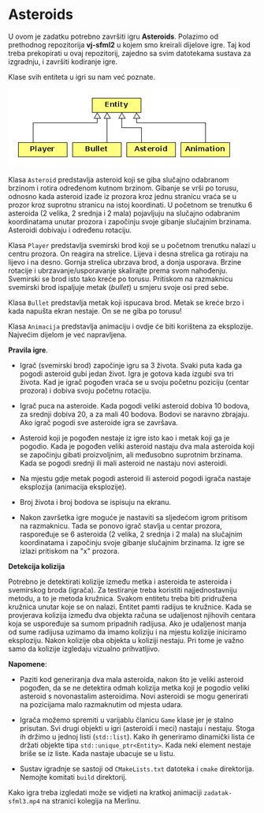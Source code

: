# Asteroids

U ovom je zadatku  potrebno završiti igru **Asteroids**. Polazimo od 
prethodnog repozitorija **vj-sfml2** u kojem smo kreirali dijelove igre.
Taj kod treba prekopirati u ovaj repozitorij, zajedno sa svim datotekama 
sustava za izgradnju, i završiti kodiranje igre.


Klase svih entiteta u igri su nam već poznate.

![klase](doc/class.png)

Klasa `Asteroid` predstavlja asteroid koji se giba slučajno odabranom brzinom i rotira 
određenom kutnom brzinom. Gibanje se vrši po torusu, odnosno kada asteroid izađe iz prozora 
kroz jednu stranicu vraća se u prozor kroz suprotnu stranicu na istoj koordinati. 
U početnom se trenutku 6 asteroida (2 velika, 2 srednja i 2 mala) pojavljuju na slučajno 
odabranim koordinatama unutar prozora i započinju svoje gibanje slučajnim brzinama. 
Asteroidi dobivaju i određenu rotaciju.

Klasa `Player` predstavlja svemirski brod koji se u početnom trenutku nalazi u centru prozora.
On reagira na strelice. Lijeva i desna strelica ga rotiraju na lijevo i na desno. Gornja strelica 
ubrzava brod, a donja usporava. Brzine rotacije i ubrzavanje/usporavanje skalirajte prema svom
nahođenju. Svemirski se brod isto tako kreće po torusu. Pritiskom na razmaknicu svemirski brod 
ispaljuje metak (_bullet_) u smjeru svoje osi pred sebe.

Klasa `Bullet` predstavlja metak koji ispucava brod. Metak se kreće brzo i kada napušta ekran 
nestaje. On se ne giba po torusu!

Klasa `Animacija` predstavlja animaciju i ovdje će biti korištena za eksplozije. Najvećim dijelom je 
već napravljena. 




**Pravila igre**. 

- Igrač (svemirski brod) započinje igru sa 3 života. Svaki puta kada ga pogodi asteroid gubi jedan život. Igra je gotova 
  kada izgubi sva tri života. Kad je igrač pogođen vraća se u svoju početnu poziciju (centar prozora) i dobiva svoju
  početnu rotaciju. 

- Igrač puca na asteroide. Kada pogodi veliki asteroid dobiva 10 bodova, za srednji dobiva 20, a za mali 
  40 bodova. Bodovi se naravno zbrajaju. Ako igrač pogodi sve asteroide igra se završava. 

- Asteroid koji je pogođen nestaje iz igre isto kao i metak koji ga je pogodio. 
  Kada je pogođen veliki asteroid nastaju dva mala asteroida 
  koji se započinju gibati proizvoljnim, ali međusobno suprotnim brzinama. Kada se pogodi srednji ili mali 
  asteroid ne nastaju novi asteroidi. 

- Na mjestu gdje metak pogodi asteroid ili asteroid pogodi igrača nastaje eksplozija (animacija eksplozije).

- Broj života i broj bodova se ispisuju na ekranu. 

- Nakon završetka igre moguće je nastaviti sa sljedećom igrom pritisom na razmaknicu. Tada se ponovo 
  igrač stavlja u centar prozora, raspoređuje se 6  asteroida (2 velika, 2 srednja i 2 mala) na slučajnim 
  koordinatama i započinju svoje gibanje  slučajnim brzinama. Iz igre se izlazi pritiskom na 
  "x" prozora. 

**Detekcija kolizija**

Potrebno je detektirati kolizije između metka i asteroida te asteroida i svemirskog broda (igrača). 
Za testiranje treba koristiti najjednostavniju metodu, a to je metoda kružnica. Svakom entitetu treba biti 
pridružena kružnica unutar koje se on nalazi. Entitet pamti radijus te kružnice. Kada se provjerava kolizija
između dva objekta računa se udaljenost njihovih centara koja se uspoređuje sa sumom pripadnih radijusa. 
Ako je udaljenost manja od sume radijusa uzimamo da imamo koliziju i na mjestu kolizije iniciramo eksploziju. 
Nakon kolizije oba objekta u koliziji nestaju. 
Pri tome je važno samo da kolizije izgledaju vizualno prihvatljivo. 



**Napomene**:

- Paziti kod generiranja dva mala asteroida, nakon što je veliki asteroid pogođen, da se ne detektira odmah
  kolizija metka koji je pogodio  veliki asteroid s novonastalim asteroidima. Novi asteroidi se mogu generirati 
  na pozicijama malo razmaknutim od mjesta udara. 

- Igrača možemo spremiti u varijablu članicu `Game` klase jer je stalno prisutan. Svi drugi objekti u igri 
  (asteroidi i meci) nastaju i nestaju. Stoga ih držimo u jednoj listi (`std::list`). Kako ih generiramo 
  dinamički lista će držati objekte tipa `std::unique_ptr<Entity>`. Kada neki element nestaje briše se iz liste.
  Kada nastaje ubacuje se u listu. 
- Sustav igradnje se sastoji od `CMakeLists.txt` datoteka i `cmake` direktorija. Nemojte komitati `build` 
  direktorij.

Kako igra treba izgledati može se vidjeti na kratkoj animaciji `zadatak-sfml3.mp4` na stranici kolegija 
na Merlinu.  


